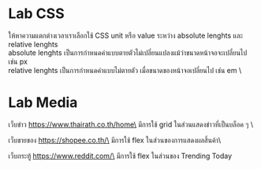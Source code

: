 # Lab CSS
ให้หาความแตกต่างเวลาเราเลือกใช้ CSS unit หรือ value ระหว่าง absolute lenghts และ relative lenghts\
absolute lenghts เป็นการกำหนดค่าแบบตายตัวไม่เปลี่ยนแปลงแม้ว่าขนาดหน้าจอจะเปลี่ยนไป เช่น px\
relative lenghts เป็นการกำหนดค่าแบบไม่ตายตัว เมื่อขนาดของหน้าจอเปลี่ยนไป เช่น em \

# Lab Media
เว็บข่าว https://www.thairath.co.th/home\
มีการใช้ grid ในส่วนแสดงข่าวที่เป็นบล็อค ๆ \

เว็บขายของ https://shopee.co.th/\
มีการใช้ flex ในส่วนของการแสดงผลสิ้นค้า\

เว็บกระทู้ https://www.reddit.com/\
มีการใช้ flex ในส่วนของ Trending Today